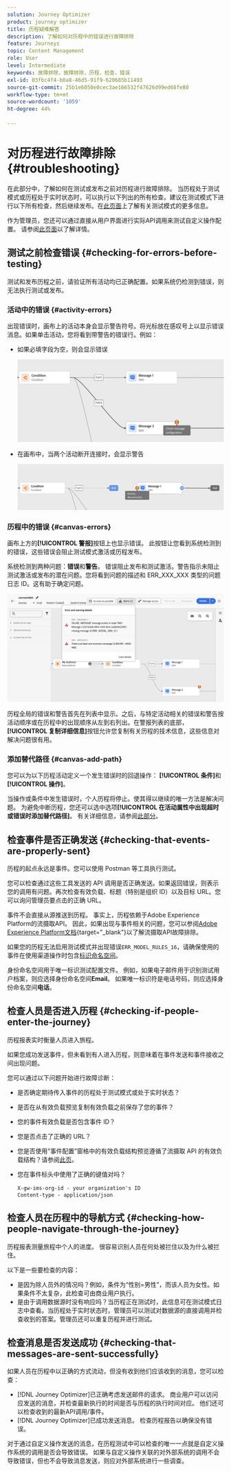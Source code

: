 ```yaml
---
solution: Journey Optimizer
product: journey optimizer
title: 历程疑难解答
description: 了解如何对历程中的错误进行故障排除
feature: Journeys
topic: Content Management
role: User
level: Intermediate
keywords: 故障排除，故障排除，历程，检查，错误
exl-id: 03fbc4f4-b0a8-46d5-91f9-620685b11493
source-git-commit: 25b1e6050e0cec3ae166532f47626d99ed68fe80
workflow-type: tm+mt
source-wordcount: '1059'
ht-degree: 44%

---
```


# 对历程进行故障排除 {#troubleshooting}

在此部分中，了解如何在测试或发布之前对历程进行故障排除。 当历程处于测试模式或历程处于实时状态时，可以执行以下列出的所有检查。建议在测试模式下进行以下所有检查，然后继续发布。在[此页面](../building-journeys/testing-the-journey.md)上了解有关测试模式的更多信息。

作为管理员，您还可以通过直接从用户界面进行实际API调用来测试自定义操作配置。 请参阅[此页面](../action/troubleshoot-custom-action.md)以了解详情。

## 测试之前检查错误 {#checking-for-errors-before-testing}

测试和发布历程之前，请验证所有活动均已正确配置。如果系统仍检测到错误，则无法执行测试或发布。


### 活动中的错误 {#activity-errors}

出现错误时，画布上的活动本身会显示警告符号。将光标放在感叹号上以显示错误消息。如果单击活动，您将看到带警告的错误行。例如：

* 如果必填字段为空，则会显示错误

  ![](assets/journey63.png)

* 在画布中，当两个活动断开连接时，会显示警告

  ![](assets/canvas-disconnected.png)

### 历程中的错误 {#canvas-errors}

画布上方的&#x200B;**[!UICONTROL 警报]**&#x200B;按钮上也显示错误。 此按钮让您看到系统检测到的错误，这些错误会阻止测试模式激活或历程发布。

系统检测到两种问题：**错误**&#x200B;和&#x200B;**警告**。 错误阻止发布和测试激活。警告指示未阻止测试激活或发布的潜在问题。您将看到问题的描述和 ERR_XXX_XXX 类型的问题日志 ID。这有助于确定问题。

![](assets/journey-error-and-warning.png)

<!--Most of the time, errors detected by the system are linked to errors visible on the activities but they can also relate to other issues. In all cases, check alerts and resolve the issue using to the error description. If you cannot identify the issue, use the **[!UICONTROL Copy details]** button to store the alerts, and send them to your administrator.-->

历程全局的错误和警告首先在列表中显示。之后，与特定活动相关的错误和警告按活动顺序或在历程中的出现顺序从左到右列出。在警报列表的底部，**[!UICONTROL 复制详细信息]**&#x200B;按钮允许您复制有关历程的技术信息，这些信息对解决问题很有用。

### 添加替代路径 {#canvas-add-path}

您可以为以下历程活动定义一个发生错误时的回退操作： **[!UICONTROL 条件]**&#x200B;和&#x200B;**[!UICONTROL 操作]**。

当操作或条件中发生错误时，个人历程将停止。使其得以继续的唯一方法是解决问题。 为避免中断历程，您还可以选中选项&#x200B;**[!UICONTROL 在活动属性中出现超时或错误时添加替代路径]**。 有关详细信息，请参阅[此部分](../building-journeys/using-the-journey-designer.md#paths)。


## 检查事件是否正确发送 {#checking-that-events-are-properly-sent}

历程的起点永远是事件。您可以使用 Postman 等工具执行测试。

您可以检查通过这些工具发送的 API 调用是否正确发送。如果返回错误，则表示您的调用有问题。再次检查有效负载、标题（特别是组织 ID）以及目标 URL。您可以询问管理员要点击的正确 URL。

事件不会直接从源推送到历程。 事实上，历程依赖于Adobe Experience Platform的流摄取API。 因此，如果出现与事件相关的问题，您可以参阅[Adobe Experience Platform文档](https://experienceleague.adobe.com/docs/experience-platform/ingestion/streaming/troubleshooting.html){target="_blank"}以了解流摄取API故障排除。

如果您的历程无法启用测试模式并出现错误`ERR_MODEL_RULES_16`，请确保使用的事件在使用渠道操作时包含[标识命名空间](../audience/get-started-identity.md)。

身份命名空间用于唯一标识测试配置文件。 例如，如果电子邮件用于识别测试用户档案，则应选择身份命名空间&#x200B;**Email**。 如果唯一标识符是电话号码，则应选择身份命名空间&#x200B;**电话**。

## 检查人员是否进入历程 {#checking-if-people-enter-the-journey}

历程报表实时衡量人员进入旅程。

如果您成功发送事件，但未看到有人进入历程，则意味着在事件发送和事件接收之间出现问题。

您可以通过以下问题开始进行故障诊断：

* 是否确定期待传入事件的历程处于测试模式或处于实时状态？
* 是否在从有效负载预览复制有效负载之前保存了您的事件？
* 您的事件有效负载是否包含事件 ID？
* 您是否点击了正确的 URL？
* 您是否使用“事件配置”窗格中的有效负载结构预览遵循了流摄取 API 的有效负载结构？请参阅[此页](../event/about-creating.md#preview-the-payload)。
* 您在事件标头中使用了正确的键值对吗？

  ```
  X-gw-ims-org-id - your organization's ID
  Content-type - application/json
  ```

## 检查人员在历程中的导航方式 {#checking-how-people-navigate-through-the-journey}

历程报表测量旅程中个人的进度。 很容易识别人员在何处被拦住以及为什么被拦住。

以下是一些要检查的内容：

* 是因为除人员外的情况吗？例如，条件为“性别=男性”，而该人员为女性。如果条件不太复杂，此检查可由商业用户执行。
* 是由于调用数据源时没有响应吗？当历程正在测试时，此信息可在测试模式日志中查看。当历程处于实时状态时，管理员可以测试对数据源的直接调用并检查收到的答案。管理员还可以重复历程并进行测试。

## 检查消息是否发送成功 {#checking-that-messages-are-sent-successfully}

如果人员在历程中以正确的方式流动，但没有收到他们应该收到的消息，您可以检查：

* [!DNL Journey Optimizer]已正确考虑发送邮件的请求。 商业用户可以访问应发送的消息，并检查最新执行的时间是否与历程的执行时间对应。 他们还可以检查收到的最新API调用/事件。
* [!DNL Journey Optimizer]已成功发送消息。 检查历程报告以确保没有错误。

对于通过自定义操作发送的消息，在历程测试中可以检查的唯一一点就是自定义操作系统的调用是否会导致错误。 如果与自定义操作关联的对外部系统的调用不会导致错误，但也不会导致消息发送，则应对外部系统进行一些调查。
